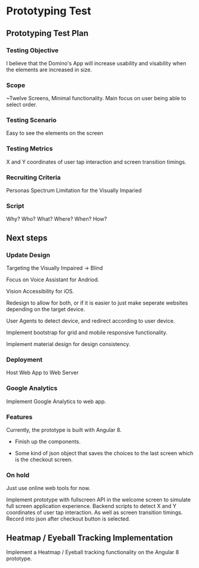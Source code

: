 # Prototyping Test

## Prototyping Test Plan

### Testing Objective

I believe that the Domino's App will increase usability and visability when the elements are increased in size.

### Scope

~Twelve Screens, Minimal functionality. Main focus on user being able to select order.

### Testing Scenario

Easy to see the elements on the screen

### Testing Metrics

X and Y coordinates of user tap interaction and screen transition timings.

### Recruiting Criteria

Personas Spectrum Limitation for the Visually Imparied

### Script

Why? Who? What? Where? When? How?

## Next steps

### Update Design

Targeting the Visually Impaired -> Blind

Focus on Voice Assistant for Andriod.

Vision Accessibility for iOS.

Redesign to allow for both, or if it is easier to just make seperate websites depending on the target device.

User Agents to detect device, and redirect according to user device.

Implement bootstrap for grid and mobile responsive functionality.

Implement material design for design consistency.

### Deployment

Host Web App to Web Server

### Google Analytics

Implement Google Analytics to web app.

### Features
                                                                                                        
Currently, the prototype is built with Angular 8.

- Finish up the components.

- Some kind of json object that saves the choices to the last screen which is the checkout screen.

### On hold 

Just use online web tools for now.

Implement prototype with fullscreen API in the welcome screen to simulate full screen application experience. 
Backend scripts to detect X and Y coordinates of user tap interaction. 
As well as screen transition timings. 
Record into json after checkout button is selected.

## Heatmap / Eyeball Tracking Implementation

Implement a Heatmap / Eyeball tracking functionality on the Angular 8 prototype.
